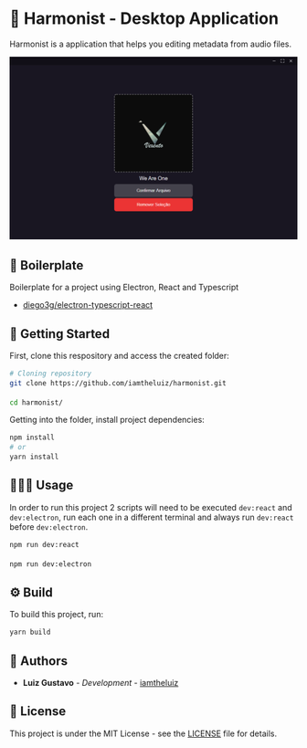 # 🎵 Harmonist - Desktop Application

Harmonist is a application that helps you editing metadata from audio files.

<p align="center">
  <img src=".github/selectedFile.png" alt="Application Interface" />
</p>

## 📂 Boilerplate

Boilerplate for a project using Electron, React and Typescript

- [diego3g/electron-typescript-react](https://github.com/diego3g/electron-typescript-react)

## 🏃 Getting Started

First, clone this respository and access the created folder:

```bash
# Cloning repository
git clone https://github.com/iamtheluiz/harmonist.git

cd harmonist/
```

Getting into the folder, install project dependencies:

```bash
npm install
# or
yarn install
```

## 👨🏽‍💻 Usage

In order to run this project 2 scripts will need to be executed `dev:react` and `dev:electron`, run each one in a different terminal and always run `dev:react` before `dev:electron`.

```bash
npm run dev:react

npm run dev:electron
```

## ⚙️ Build

To build this project, run:

```bash
yarn build
```

## 💼 Authors

* **Luiz Gustavo** - *Development* - [iamtheluiz](https://github.com/iamtheluiz)

## 📃 License

This project is under the MIT License - see the [LICENSE](LICENSE) file for details.
